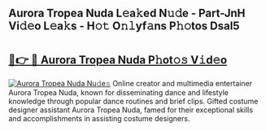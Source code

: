 ## Aurora Tropea Nuda L𝚎a𝚔ed N𝚞𝚍e - Part-JnH Vi𝚍𝚎o L𝚎a𝚔s - H𝚘𝚝 O𝚗𝚕yf𝚊ns P𝚑𝚘tos DsaI5

# <h2><a href="http://kfcol1h.oniu.top/?m=Aurora+Tropea+Nuda">🔗👉 🔴 Aurora Tropea Nuda P𝚑ot𝚘𝚜 V𝚒d𝚎o</a></h2>

[![Aurora Tropea Nuda Nu𝚍e𝚜](https://i.imgur.com/0qMVB7G.gif)](http://kfcol1h.oniu.top/?m=Aurora+Tropea+Nuda)
Online creator and multimedia entertainer Aurora Tropea Nuda, known for disseminating dance and lifestyle knowledge through popular dance routines and brief clips. Gifted costume designer assistant Aurora Tropea Nuda, famed for their exceptional skills and accomplishments in assisting costume designers.  
